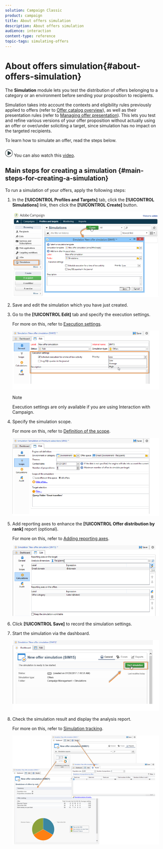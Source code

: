 ```yaml
---
solution: Campaign Classic
product: campaign
title: About offers simulation
description: About offers simulation
audience: interaction
content-type: reference
topic-tags: simulating-offers
---
```


# About offers simulation{#about-offers-simulation}

The **Simulation** module lets you test the distribution of offers belonging to a category or an environment before sending your proposition to recipients.

Simulation takes into account the contexts and eligibility rules previously applied to offers (refer to [Offer catalog overview](../../interaction/using/offer-catalog-overview.md)), as well as their presentation rules (refer to [Managing offer presentation](../../interaction/using/managing-offer-presentation.md)). This lets you test and refine various versions of your offer proposition without actually using an offer or over/under soliciting a target, since simulation has no impact on the targeted recipients.

To learn how to simulate an offer, read the steps below.

![](assets/do-not-localize/how-to-video.png) You can also watch this [video](https://helpx.adobe.com/campaign/classic/how-to/simulate-offer-in-acv6.html?playlist=/ccx/v1/collection/product/campaign/classic/segment/digital-marketers/explevel/intermediate/applaunch/introduction/collection.ccx.js&ref=helpx.adobe.com).

## Main steps for creating a simulation {#main-steps-for-creating-a-simulation}

To run a simulation of your offers, apply the following steps:

1. In the **[!UICONTROL Profiles and Targets]** tab, click the **[!UICONTROL Simulations]** link, then click the **[!UICONTROL Create]** button.

   ![](assets/offer_simulation_001.png)

1. Save and edit the simulation which you have just created.
1. Go to the **[!UICONTROL Edit]** tab and specify the execution settings.

   For more on this, refer to [Execution settings](../../interaction/using/execution-settings.md).

   ![](assets/offer_simulation_003.png)

   >[!NOTE]
   >
   >Execution settings are only available if you are using Interaction with Campaign.

1. Specify the simulation scope.

   For more on this, refer to [Definition of the scope](../../interaction/using/simulation-scope.md#definition-of-the-scope).

   ![](assets/offer_simulation_004.png)

1. Add reporting axes to enhance the **[!UICONTROL Offer distribution by rank]** report (optional).

   For more on this, refer to [Adding reporting axes](../../interaction/using/simulation-scope.md#adding-reporting-axes).

   ![](assets/offer_simulation_005.png)

1. Click **[!UICONTROL Save]** to record the simulation settings.
1. Start the simulation via the dashboard.

   ![](assets/offer_simulation_006.png)

1. Check the simulation result and display the analysis report.

   For more on this, refer to [Simulation tracking](../../interaction/using/simulation-tracking.md).

   ![](assets/offer_simulation_007.png)
